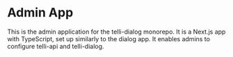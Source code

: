 # Admin App

This is the admin application for the telli-dialog monorepo.
It is a Next.js app with TypeScript, set up similarly to the dialog app.
It enables admins to configure telli-api and telli-dialog.
